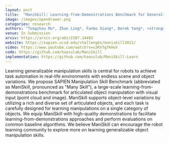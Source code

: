 ```yaml
---
layout: post
title:  "ManiSkill: Learning-from-Demonstrations Benchmark for Generalizable Manipulation Skills"
image: /images/opendrawer.png
categories: research
authors: "Tongzhou Mu*, Zhan Ling*, Fanbo Xiang*, Derek Yang*, <strong>Xuanlin Li*</strong>, Stone Tao, Zhiao Huang, Zhiwei Jia, Hao Su"
venue: In Submission
arxiv: https://arxiv.org/abs/2107.14483
website: https://sapien.ucsd.edu/challenges/maniskill2021/
video: https://www.youtube.com/watch?v=u3KV7g7kHuY
code: https://github.com/haosulab/ManiSkill
implementation: https://github.com/haosulab/ManiSkill-Learn
---
```

Learning generalizable manipulation skills is central for robots to achieve task automation in real-life environments with endless scene and object variations. We propose SAPIEN Manipulation Skill Benchmark (abbreviated as ManiSkill, pronounced as "Many Skill"), a large-scale learning-from-demonstrations benchmark for articulated object manipulation with visual input (point cloud and image). ManiSkill supports object-level variations by utilizing a rich and diverse set of articulated objects, and each task is carefully designed for learning manipulations on a single category of objects. We equip ManiSkill with high-quality demonstrations to facilitate learning-from-demonstrations approaches and perform evaluations on common baseline algorithms. We believe ManiSkill can encourage the robot learning community to explore more on learning generalizable object manipulation skills.